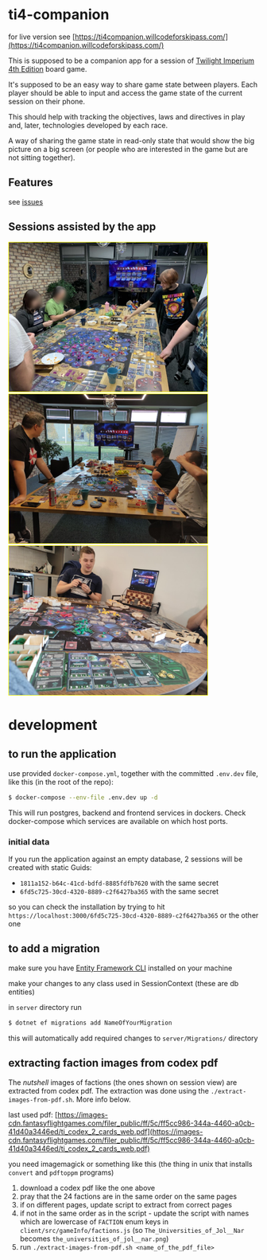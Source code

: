 # ti4-companion

for live version see [https://ti4companion.willcodeforskipass.com/](https://ti4companion.willcodeforskipass.com/)

This is supposed to be a companion app for a session of [Twilight Imperium 4th Edition](https://twilight-imperium.fandom.com/wiki/Twilight_Imperium_Wiki#Fourth_Edition) board game.

It's supposed to be an easy way to share game state between players.
Each player should be able to input and access the game state of the current session on their phone.

This should help with tracking the objectives, laws and directives in play and, later, technologies developed by each race.

A way of sharing the game state in read-only state that would show the big picture on a big screen (or people who are interested in the game but are not sitting together).

## Features

see [issues](https://github.com/tarnas14/ti4-companion/issues)

## Sessions assisted by the app

<p>
<a href="https://ti4companion.willcodeforskipass.com/63747d3c-626d-4f35-a948-8fa66c4b8368"><img style="border: 1px solid yellow" src="docs/ti_session_7_big.jpg" alt="big session with 7 people" title="big session with 7 people" width="400"/></a>
<a href="https://ti4companion.willcodeforskipass.com/3c085427-6e9a-4716-ac8d-b7e2c0bda11b"><img style="border: 1px solid yellow" src="docs/ti_session_4_big.jpg" alt="session for 4 players with a big screen" title="session for 4 players with a big screen" width="400"/></a>
<a href="https://ti4companion.willcodeforskipass.com/a79187d5-52fe-4d85-9731-93457219f419"><img style="border: 1px solid yellow" src="docs/ti_session_4_small.jpg" alt="session for 4 players at friend's house with a laptop as dashboard" title="session for 4 players at friend's house with a laptop as dashboard" width="400"/></a>
</p>

# development

## to run the application

use provided `docker-compose.yml`, together with the committed `.env.dev` file, like this (in the root of the repo):

```bash
$ docker-compose --env-file .env.dev up -d
```

This will run postgres, backend and frontend services in dockers.
Check docker-compose which services are available on which host ports.

### initial data

If you run the application against an empty database, 2 sessions will be created with static Guids:

- `1811a152-b64c-41cd-bdfd-8885fdfb7620` with the same secret
- `6fd5c725-30cd-4320-8889-c2f6427ba365` with the same secret

so you can check the installation by trying to hit `https://localhost:3000/6fd5c725-30cd-4320-8889-c2f6427ba365` or the other one

## to add a migration

make sure you have [Entity Framework CLI](https://docs.microsoft.com/en-us/ef/core/cli/dotnet) installed on your machine

make your changes to any class used in SessionContext (these are db entities)

in `server` directory run
```bash
$ dotnet ef migrations add NameOfYourMigration
```
this will automatically add required changes to `server/Migrations/` directory

## extracting faction images from codex pdf

The _nutshell_ images of factions (the ones shown on session view) are extracted from codex pdf.
The extraction was done using the `./extract-images-from-pdf.sh`.
More info below.

last used pdf: [https://images-cdn.fantasyflightgames.com/filer_public/ff/5c/ff5cc986-344a-4460-a0cb-41d40a3446ed/ti_codex_2_cards_web.pdf](https://images-cdn.fantasyflightgames.com/filer_public/ff/5c/ff5cc986-344a-4460-a0cb-41d40a3446ed/ti_codex_2_cards_web.pdf)

you need imagemagick or something like this (the thing in unix that installs `convert` and `pdftoppm` programs)

1. download a codex pdf like the one above
1. pray that the 24 factions are in the same order on the same pages
1. if on different pages, update script to extract from correct pages
1. if not in the same order as in the script - update the script with names which are lowercase of `FACTION` enum keys in `client/src/gameInfo/factions.js` (so `The_Universities_of_Jol__Nar` becomes `the_universities_of_jol__nar.png`)
1. run `./extract-images-from-pdf.sh <name_of_the_pdf_file>`
